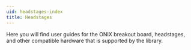 ```yaml
---
uid: headstages-index
title: Headstages
---
```


Here you will find user guides for the ONIX breakout board, headstages, and other compatible hardware that is supported by the library.